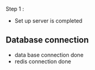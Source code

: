 Step 1 : 
- Set up server is completed

## Database connection
- data base connection done
- redis connection done